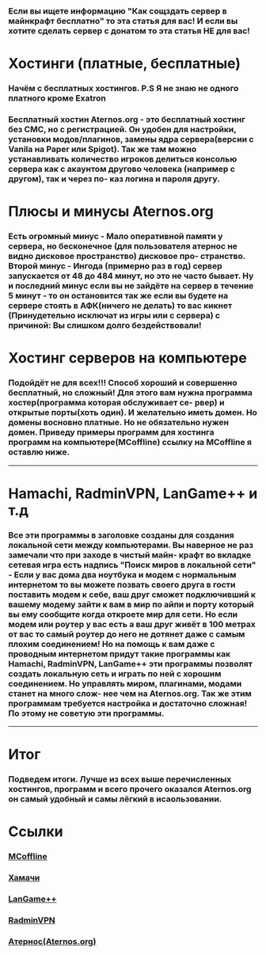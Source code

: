<h3>Если вы ищете информацию "Как сощздать сервер в майнкрафт бесплатно" то эта статья для вас!
  И если вы хотите сделать сервер с донатом то эта статья НЕ для вас!
</h3>
<h1>Хостинги (платные, бесплатные)</h1>
<h3>Начём с бесплатных хостингов. P.S Я не знаю не одного платного кроме Exatron</h3>
<h3>Бесплатный хостин Aternos.org - это бесплатный хостинг без СМС, но с регистрацией.
  Он удобен для настройки, установки модов/плагинов, замены ядра сервера(версии с Vanila на Paper или Spigot).
  Так же там можно устанавливать количество игроков делиться консолью сервера как с акаунтом другово человека (например с другом), так и через по-
  каз логина и пароля другу.</h3>
<h1>Плюсы и минусы Aternos.org</h1>
<h3>Есть огромный минус - Мало оперативной памяти у сервера, но бесконечное (для пользователя атернос не видно дисковое пространство) дисковое про-
  странство. Второй минус - Ингода (примерно раз в год) сервер запускается от 48 до 484 минут, но это не часто бывает. Ну и последний минус если 
  вы не зайдёте на сервер в течение 5 минут - то он остановится так же если вы будете на сервере стоять в АФК(ничего не делать) то вас кикнет
(Принудетельно исключат из игры или с сервера) с причиной: Вы слишком долго бездействовали!</h3>
<h1>Хостинг серверов на компьютере</h1>
<h3>Подойдёт не для всех!!! Способ хороший и совершенно бесплатный, но сложный! Для этого вам нужна программа хостер(программа которая обслуживает се-
  рвер) и открытые порты(хоть один). И желательно иметь домен. Но домены восновно платные. Но не обязательно нужен домен.
  Приведу примеры программ для хостинга программ на компьютере(MCoffline) ссылку на MCoffline я оставлю ниже.
</h3>
<hr>
<h1>Hamachi, RadminVPN, LanGame++ и т.д</h1>
<h3>Все эти программы в заголовке созданы для создания локальной сети между компьютерами. Вы наверное не раз замечали что при заходе в чистый майн-
  крафт во вкладке сетевая игра есть надпись "Поиск миров в локальной сети" - Если у вас дома два ноутбука и модем с нормальным интернетом то вы
  можете позвать своего друга в гости поставить модем к себе, ваш друг сможет подключивший к вашему модему зайти к вам в мир по айпи и порту который
  вы ему сообщите когда откроете мир для сети. Но если модем или роутер у вас есть а ваш друг живёт в 100 метрах от вас то самый роутер до
  него не дотянет даже с самым плохим соединением! Но на помощь к вам даже с проводным интернетом придут такие программы как Hamachi, RadminVPN, LanGame++
  эти программы позволят создать локальную сеть и играть по ней с хорошим соединением. Но управлять миром, плагинами, модами станет на много слож-
  нее чем на Aternos.org. Так же этим программам требуется настройка и достаточно сложная! По этому не советую эти программы.</h3>
<hr>
<h1>Итог</h1>
<h3>Подведем итоги.
  Лучше из всех выше перечисленных хостингов, программ и всего прочего оказался Aternos.org он самый удобный и самы лёгкий в исаользовании.</h3>
<h1>Ссылки</h1>
<h3><a href="https://drive.google.com/file/d/1yOoEdQ5iDHbEOUx1dsQlNrR7KeS8Pfse/view?usp=sharing">MCoffline</h3>
<h3><a href="https://mrkliner.github.io/hamachi.msi">Хамачи</h3>
<h3><a href="https://mrkliner.github.io/langamepp_3.4_setup.exe">LanGame++</h3>
<h3><a href="https://mrkliner.github.io/Radmin_VPN_1.1.4287.9.exe">RadminVPN</h3>
<h3><a href="https://aternos.org">Атернос(Aternos.org)</h3>
